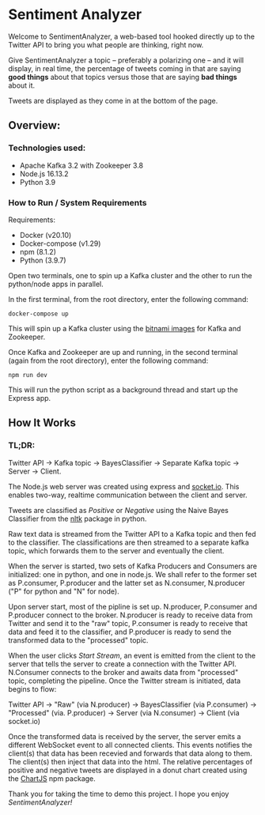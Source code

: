 # Sentiment Analyzer #

Welcome to SentimentAnalyzer, a web-based tool hooked directly up to the Twitter API to bring you what people are thinking, right now.

Give SentimentAnalyzer a topic – preferably a polarizing one – and it will display, in real time, the percentage of tweets coming in that are saying **good things** about that topics versus those that are saying **bad things** about it.

Tweets are displayed as they come in at the bottom of the page.


## Overview:

### Technologies used:

* Apache Kafka 3.2 with Zookeeper 3.8
* Node.js 16.13.2
* Python 3.9


### How to Run / System Requirements

Requirements:
* Docker (v20.10)
* Docker-compose (v1.29)
* npm (8.1.2)
* Python (3.9.7)

Open two terminals, one to spin up a Kafka cluster and the other to run the python/node apps in parallel.

In the first terminal, from the root directory, enter the following command:

    docker-compose up

This will spin up a Kafka cluster using the [bitnami images](https://bitnami.com/stack/kafka) for Kafka and Zookeeper.

Once Kafka and Zookeeper are up and running, in the second terminal (again from the root directory), enter the following command:

    npm run dev
    
This will run the python script as a background thread and start up the Express app.


## How It Works

### TL;DR:

Twitter API -> Kafka topic -> BayesClassifier -> Separate Kafka topic -> Server -> Client.

The Node.js web server was created using express and [socket.io](https://socket.io/docs/v4/). This enables two-way, realtime communication between the client and server.

Tweets are classified as *Positive* or *Negative* using the Naive Bayes Classifier from the [nltk](https://www.nltk.org/_modules/nltk/classify/naivebayes.html) package in python.

Raw text data is streamed from the Twitter API to a Kafka topic and then fed to the classifier. The classifications are then streamed to a separate kafka topic, which forwards them to the server and eventually the client.

When the server is started, two sets of Kafka Producers and Consumers are initialized: one in python, and one in node.js. We shall refer to the former set as P.consumer, P.producer and the latter set as N.consumer, N.producer ("P" for python and "N" for node).

Upon server start, most of the pipline is set up. N.producer, P.consumer and P.producer connect to the broker. N.producer is ready to receive data from Twitter and send it to the "raw" topic, P.consumer is ready to receive that data and feed it to the classifier, and P.producer is ready to send the transformed data to the "processed" topic.

When the user clicks *Start Stream*, an event is emitted from the client to the server that tells the server to create a connection with the Twitter API. N.Consumer connects to the broker and awaits data from "processed" topic, completing the pipeline. Once the Twitter stream is initiated, data begins to flow:

Twitter API -> "Raw" (via N.producer) -> BayesClassifier (via P.consumer) -> "Processed" (via. P.producer) -> Server (via N.consumer) -> Client (via socket.io)

Once the transformed data is received by the server, the server emits a different WebSocket event to all connected clients. This events notifies the client(s) that data has been recevied and forwards that data along to them. The client(s) then inject that data into the html. The relative percentages of positive and negative tweets are displayed in a donut chart created using the [ChartJS](https://www.chartjs.org/docs/latest/charts/doughnut.html) npm package.

Thank you for taking the time to demo this project. I hope you enjoy *SentimentAnalyzer!*

